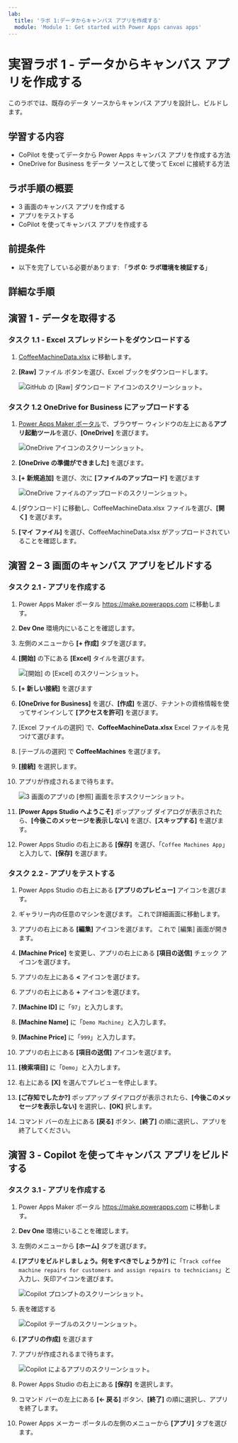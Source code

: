 ```yaml
---
lab:
  title: 'ラボ 1:データからキャンバス アプリを作成する'
  module: 'Module 1: Get started with Power Apps canvas apps'
---
```


# 実習ラボ 1 - データからキャンバス アプリを作成する

このラボでは、既存のデータ ソースからキャンバス アプリを設計し、ビルドします。

## 学習する内容

- CoPilot を使ってデータから Power Apps キャンバス アプリを作成する方法
- OneDrive for Business をデータ ソースとして使って Excel に接続する方法

## ラボ手順の概要

- 3 画面のキャンバス アプリを作成する
- アプリをテストする
- CoPilot を使ってキャンバス アプリを作成する
  
## 前提条件

- 以下を完了している必要があります: 「**ラボ 0: ラボ環境を検証する**」

## 詳細な手順

## 演習 1 - データを取得する

### タスク 1.1 - Excel スプレッドシートをダウンロードする

1. [CoffeeMachineData.xlsx](https://github.com/MicrosoftDocs/mslearn-developer-tools-power-platform/blob/master/power-apps/coffee-machine-data/CoffeeMachineData.xlsx) に移動します。

1. **[Raw]** ファイル ボタンを選び、Excel ブックをダウンロードします。

    ![GitHub の [Raw] ダウンロード アイコンのスクリーンショット。](../media/raw-download.png)

### タスク 1.2 OneDrive for Business にアップロードする

1. [Power Apps Maker ポータル](https://make.powerapps.com)で、ブラウザー ウィンドウの左上にある**アプリ起動ツール**を選び、**[OneDrive]** を選びます。

    ![OneDrive アイコンのスクリーンショット。](../media/select-onedrive.png)

1. **[OneDrive の準備ができました]** を選びます。

1. **[+ 新規追加]** を選び、次に **[ファイルのアップロード]** を選びます

    ![OneDrive ファイルのアップロードのスクリーンショット。](../media/select-onedrive-upload.png)

1. [ダウンロード] に移動し、CoffeeMachineData.xlsx ファイルを選び、**[開く]** を選びます。

1. **[マイ ファイル]** を選び、CoffeeMachineData.xlsx がアップロードされていることを確認します。

## 演習 2 – 3 画面のキャンバス アプリをビルドする

### タスク 2.1 - アプリを作成する

1. Power Apps Maker ポータル <https://make.powerapps.com> に移動します。

1. **Dev One** 環境内にいることを確認します。

1. 左側のメニューから **[+ 作成]** タブを選びます。

1. **[開始]** の下にある **[Excel]** タイルを選びます。

    ![[開始] の [Excel] のスクリーンショット。](../media/start-from-excel.png)

1. **[+ 新しい接続]** を選びます

1. **[OneDrive for Business]** を選び、**[作成]** を選び、テナントの資格情報を使ってサインインして **[アクセスを許可]** を選びます。

1. [Excel ファイルの選択] で、**CoffeeMachineData.xlsx** Excel ファイルを見つけて選びます。

1. [テーブルの選択] で **CoffeeMachines** を選びます。

1. **[接続]** を選択します。

1. アプリが作成されるまで待ちます。

    ![3 画面のアプリの [参照] 画面を示すスクリーンショット。](../media/three-screen-app-browse-screen.png)

1. **[Power Apps Studio へようこそ]** ポップアップ ダイアログが表示されたら、**[今後このメッセージを表示しない]** を選び、**[スキップする]** を選びます。

1. Power Apps Studio の右上にある **[保存]** を選び、「`Coffee Machines App`」と入力して、**[保存]** を選びます。

### タスク 2.2 - アプリをテストする

1. Power Apps Studio の右上にある **[アプリのプレビュー]** アイコンを選びます。

1. ギャラリー内の任意のマシンを選びます。 これで詳細画面に移動します。

1. アプリの右上にある **[編集]** アイコンを選びます。 これで [編集] 画面が開きます。

1. **[Machine Price]** を変更し、アプリの右上にある **[項目の送信]** チェック アイコンを選びます。

1. アプリの左上にある **<** アイコンを選びます。

1. アプリの右上にある **+** アイコンを選びます。

1. **[Machine ID]** に「`97`」と入力します。

1. **[Machine Name]** に「`Demo Machine`」と入力します。

1. **[Machine Price]** に「`999`」と入力します。

1. アプリの右上にある **[項目の送信]** アイコンを選びます。

1. **[検索項目]** に「`Demo`」と入力します。

1. 右上にある **[X]** を選んでプレビューを停止します。

1. **[ご存知でしたか?]** ポップアップ ダイアログが表示されたら、**[今後このメッセージを表示しない]** を選択し、**[OK]** 択します。

1. コマンド バーの左上にある **[戻る]** ボタン、**[終了]** の順に選択し、アプリを終了してください。

## 演習 3 - Copilot を使ってキャンバス アプリをビルドする

### タスク 3.1 - アプリを作成する

1. Power Apps Maker ポータル <https://make.powerapps.com> に移動します。

1. **Dev One** 環境にいることを確認します。

1. 左側のメニューから **[ホーム]** タブを選びます。

1. **[アプリをビルドしましょう。何をすべきでしょうか?]** に「`Track coffee machine repairs for customers and assign repairs to technicians`」と入力し、矢印アイコンを選びます。

    ![Copilot プロンプトのスクリーンショット。](../media/copilot-prompt.png)

1. 表を確認する

    ![Copilot テーブルのスクリーンショット。](../media/copilot-table.png)

1. **[アプリの作成]** を選びます

1. アプリが作成されるまで待ちます。

    ![Copilot によるアプリのスクリーンショット。](../media/copilot-app.png)

1. Power Apps Studio の右上にある **[保存]** を選択します。

1. コマンド バーの左上にある **[<- 戻る]** ボタン、**[終了]** の順に選択し、アプリを終了します。

1. Power Apps メーカー ポータルの左側のメニューから **[アプリ]** タブを選びます。
